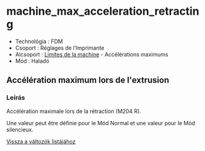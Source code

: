 # machine\_max\_acceleration\_retracting

* Technológia : FDM
* Csoport : Réglages de l’Imprimante
* Alcsoport : [Limites de la machine](../../beallitasok/printer_settings.md#limites-de-la-machine) - Accélérations maximums
* Mód : Haladó

## Accélération maximum lors de l'extrusion

### Leírás

Accélération maximale lors de la rétraction \(M204 R\).

Une valeur peut être définie pour le Mód Normal et une valeur pour le Mód silencieux.

[Vissza a változók listájához](../../variable_list)

